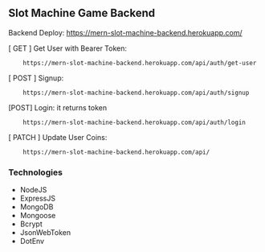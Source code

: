 ## Slot Machine Game Backend

Backend Deploy: https://mern-slot-machine-backend.herokuapp.com/


[ GET ] Get User with Bearer Token:
```
    https://mern-slot-machine-backend.herokuapp.com/api/auth/get-user
```

[ POST ] Signup:
```
    https://mern-slot-machine-backend.herokuapp.com/api/auth/signup
```

[POST] Login: it returns token
```
    https://mern-slot-machine-backend.herokuapp.com/api/auth/login
```

[ PATCH ] Update User Coins:
```
    https://mern-slot-machine-backend.herokuapp.com/api/
```

### Technologies
- NodeJS
- ExpressJS
- MongoDB
- Mongoose
- Bcrypt
- JsonWebToken
- DotEnv